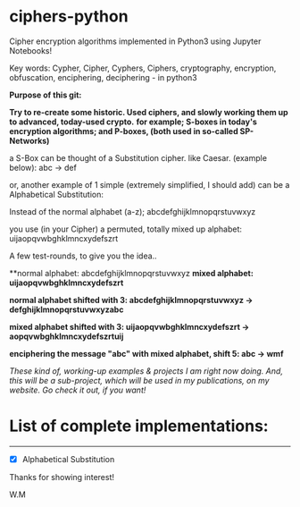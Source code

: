 # ciphers-python #

Cipher encryption algorithms implemented in Python3 using Jupyter Notebooks!

Key words: Cypher, Cipher, Cyphers, Ciphers, cryptography, encryption, obfuscation, enciphering, deciphering  - in python3



**Purpose of this git:**

**Try to re-create some historic. Used ciphers, and slowly working them up to advanced, today-used crypto.** 
**for example; S-boxes in today's encryption algorithms; and P-boxes, (both used in so-called SP-Networks)**

a S-Box can be thought of a Substitution cipher. like Caesar. (example below): abc -> def

or, another example of 1 simple (extremely simplified, I should add) can be a Alphabetical Substitution:

Instead of the normal alphabet (a-z); abcdefghijklmnopqrstuvwxyz

you use (in your Cipher) a permuted, totally mixed up alphabet: uijaopqvwbghklmncxydefszrt

A few test-rounds, to give you the idea..

**normal alphabet: abcdefghijklmnopqrstuvwxyz
**mixed alphabet: uijaopqvwbghklmncxydefszrt**

**normal alphabet shifted with 3: abcdefghijklmnopqrstuvwxyz -> defghijklmnopqrstuvwxyzabc**

**mixed alphabet shifted with 3: uijaopqvwbghklmncxydefszrt -> aopqvwbghklmncxydefszrtuij**

**enciphering the message "abc" with mixed alphabet, shift 5: abc -> wmf**

*These kind of, working-up examples & projects I am right now doing.*
*And, this will be a sub-project, which will be used in my publications, on my website. Go check it out, if you want!*

# List of complete implementations:
-----------------------------------

* [x] Alphabetical Substitution

Thanks for showing interest!

W.M
